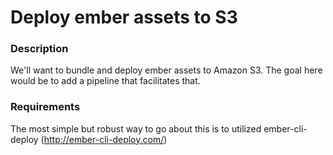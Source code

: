 # Deploy ember assets to S3

### Description
We'll want to bundle and deploy ember assets to Amazon S3.  The goal here would be to add a pipeline that facilitates that.

### Requirements

The most simple but robust way to go about this is to utilized ember-cli-deploy (http://ember-cli-deploy.com/)
